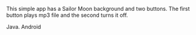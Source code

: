 This simple app has a Sailor Moon background and two buttons. The first button plays mp3 file and the second turns it off.

Java. Android
